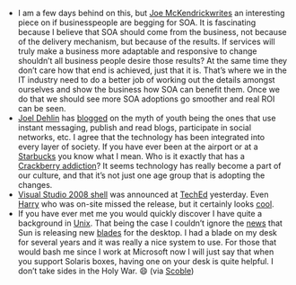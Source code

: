 -   I am a few days behind on this, but [Joe
    McKendrick](http://updates.zdnet.com/tags/Joe+McKendrick.html)[writes](http://blogs.zdnet.com/service-oriented/?p=887)
    an interesting piece on if businesspeople are begging for SOA. It
    is fascinating because I believe that SOA should come from the
    business, not because of the delivery mechanism, but because of the
    results. If services will truly make a business more adaptable and
    responsive to change shouldn’t all business people desire those
    results? At the same time they don’t care how that end is achieved,
    just that it is. That’s where we in the IT industry need to do a
    better job of working out the details amongst ourselves and show the
    business how SOA can benefit them. Once we do that we should see
    more SOA adoptions go smoother and real ROI can be seen.
-   [Joel Dehlin](http://www.ldscio.org/about-joel/) has
    [blogged](http://www.ldscio.org/2007/06/05/the-myth-of-youth/) on
    the myth of youth being the ones that use instant messaging, publish
    and read blogs, participate in social networks, etc. I agree that
    the technology has been integrated into every layer of society. If
    you have ever been at the airport or at a
    [Starbucks](http://www.starbucks.com/) you know what I mean. Who is
    it exactly that has a [Crackberry
    addiction](http://abcnews.go.com/WNT/Technology/story?id=2348779)?
    It seems technology has really become a part of our culture, and
    that it’s not just one age group that is adopting the changes.
-   [Visual Studio 2008
    shell](http://blogs.msdn.com/vsxteam/archive/2007/06/05/Announcing-the-Visual-Studio-2008-Shell.aspx)
    was announced at
    [TechEd](http://www.microsoft.com/events/teched2007/registration.mspx) yesterday.
    Even
    [Harry](http://devhawk.net/2007/06/06/TechEd+2007+Day+Three.aspx)
    who was on-site missed the release, but it certainly looks
    [cool](http://msdn2.microsoft.com/en-us/vstudio/bb510103.aspx).
-   If you have ever met me you would quickly discover I have quite a
    background in
    [Unix](http://halfmybrain.spaces.live.com/blog/cns!DF6CA820250998D2!328.entry).
    That being the case I couldn’t ignore the
    [news](http://scobleizer.com/2007/06/05/sun-releases-new-blades/)
    that Sun is releasing new
    [blades](http://www.podtech.net/scobleshow/technology/1522/sun-microsystems-releases-new-blades)
    for the desktop. I had a blade on my desk for several years and it
    was really a nice system to use. For those that would bash me since
    I work at Microsoft now I will just say that when you support
    Solaris boxes, having one on your desk is quite helpful. I don’t
    take sides in the Holy War.
    :smile:
    (via [Scoble](http://scobleizer.com/))


